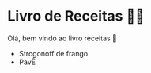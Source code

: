 # Livro de Receitas :woman_cook:

Olá, bem vindo ao livro receitas :wave:

- Strogonoff de frango
- PavÊ
